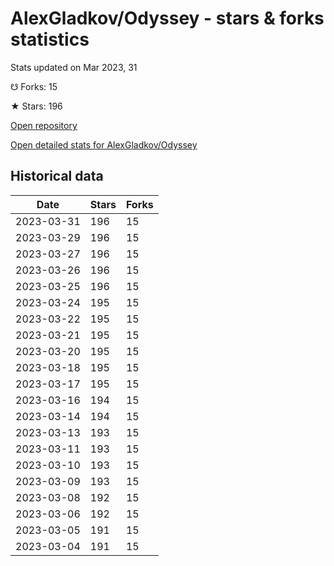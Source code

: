 # AlexGladkov/Odyssey - stars & forks statistics

Stats updated on Mar 2023, 31

☋ Forks: 15

★ Stars: 196

[Open repository](https://github.com/AlexGladkov/Odyssey)

[Open detailed stats for AlexGladkov/Odyssey](https://reviewgithub.com/rep/AlexGladkov/Odyssey)

## Historical data
| Date | Stars | Forks |
|------|-------|-------|
| 2023-03-31 | 196 | 15 | 
| 2023-03-29 | 196 | 15 | 
| 2023-03-27 | 196 | 15 | 
| 2023-03-26 | 196 | 15 | 
| 2023-03-25 | 196 | 15 | 
| 2023-03-24 | 195 | 15 | 
| 2023-03-22 | 195 | 15 | 
| 2023-03-21 | 195 | 15 | 
| 2023-03-20 | 195 | 15 | 
| 2023-03-18 | 195 | 15 | 
| 2023-03-17 | 195 | 15 | 
| 2023-03-16 | 194 | 15 | 
| 2023-03-14 | 194 | 15 | 
| 2023-03-13 | 193 | 15 | 
| 2023-03-11 | 193 | 15 | 
| 2023-03-10 | 193 | 15 | 
| 2023-03-09 | 193 | 15 | 
| 2023-03-08 | 192 | 15 | 
| 2023-03-06 | 192 | 15 | 
| 2023-03-05 | 191 | 15 | 
| 2023-03-04 | 191 | 15 | 

